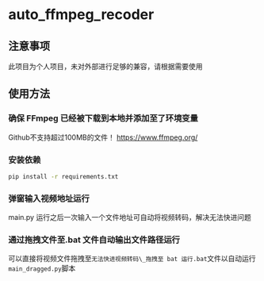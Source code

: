 # auto_ffmpeg_recoder

## 注意事项

此项目为个人项目，未对外部进行足够的兼容，请根据需要使用

## 使用方法

### 确保 FFmpeg 已经被下载到本地并添加至了环境变量

Github不支持超过100MB的文件！
<https://www.ffmpeg.org/>

### 安装依赖

```Bash
pip install -r requirements.txt
```

### 弹窗输入视频地址运行

main.py 运行之后一次输入一个文件地址可自动将视频转码，解决无法快进问题

### 通过拖拽文件至.bat 文件自动输出文件路径运行

可以直接将视频文件拖拽至`无法快进视频转码\_拖拽至 bat 运行.bat`文件以自动运行`main_dragged.py`脚本
